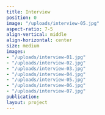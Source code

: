 ```yaml
---
title: Interview
position: 0
image: "/uploads/interview-05.jpg"
aspect-ratio: 7-5
align-vertical: middle
align-horizontal: center
size: medium
images:
- "/uploads/interview-01.jpg"
- "/uploads/interview-02.jpg"
- "/uploads/interview-03.jpg"
- "/uploads/interview-04.jpg"
- "/uploads/interview-05.jpg"
- "/uploads/interview-06.jpg"
- "/uploads/interview-07.jpg"
publication: 
layout: project
---
```


